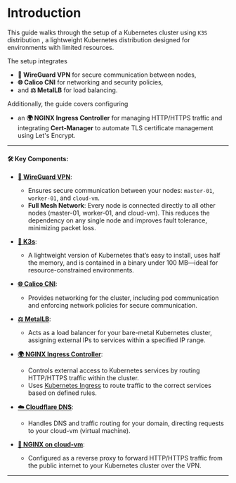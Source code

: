 # Introduction

This guide walks through the setup of a Kubernetes cluster using `K3S` distribution , a lightweight Kubernetes distribution designed for environments with limited resources.

The setup integrates
- **🔐 WireGuard VPN** for secure communication between nodes, 
- **🌐 Calico CNI** for networking and security policies, 
- and **⚖️ MetalLB** for load balancing. 

Additionally, the guide covers configuring 
- an **🌍 NGINX Ingress Controller** for managing HTTP/HTTPS traffic and integrating **Cert-Manager** to automate TLS certificate management using Let's Encrypt.

---

#### 🛠️ Key Components:

- **[🔐 WireGuard VPN](https://www.wireguard.com)**:
  - Ensures secure communication between your nodes: `master-01`, `worker-01`, and `cloud-vm`.
  - **Full Mesh Network**: Every node is connected directly to all other nodes (master-01, worker-01, and cloud-vm). This reduces the dependency on any single node and improves fault tolerance, minimizing packet loss.

- **[🦾 K3s](https://docs.k3s.io/)**:
  - A lightweight version of Kubernetes that’s easy to install, uses half the memory, and is contained in a binary under 100 MB—ideal for resource-constrained environments.

- **[🌐 Calico CNI](https://docs.tigera.io/calico/latest/about/)**:
  - Provides networking for the cluster, including pod communication and enforcing network policies for secure communication.

- **[⚖️ MetalLB](https://metallb.universe.tf/)**:
  - Acts as a load balancer for your bare-metal Kubernetes cluster, assigning external IPs to services within a specified IP range.

- **[🌍 NGINX Ingress Controller](https://docs.nginx.com/nginx-ingress-controller/overview/about/)**:
  - Controls external access to Kubernetes services by routing HTTP/HTTPS traffic within the cluster.
  - Uses [Kubernetes Ingress](https://kubernetes.io/docs/concepts/services-networking/ingress-controllers/) to route traffic to the correct services based on defined rules.

- **[☁️ Cloudflare DNS](https://developers.cloudflare.com/dns/concepts/)**:
  - Handles DNS and traffic routing for your domain, directing requests to your cloud-vm (virtual machine).

- **[🔄 NGINX on cloud-vm](https://docs.nginx.com/nginx/admin-guide/web-server/reverse-proxy/)**:
  - Configured as a reverse proxy to forward HTTP/HTTPS traffic from the public internet to your Kubernetes cluster over the VPN.

---